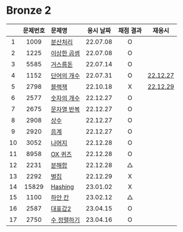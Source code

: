 # Bronze 2

|     | 문제번호 | 문제명                   | 응시 날짜 | 채점 결과 |            재응시            |
| :-: | :------: | :----------------------- | :-------: | :-------: | :--------------------------: |
|  1  |   1009   | [분산처리](./1009.js)    | 22.07.08  |     O     |
|  2  |   1225   | [이상한 곱셈](./1225.js) | 22.07.08  |     O     |
|  3  |   5585   | [거스름돈](./5585.js)    | 22.07.14  |     O     |                              |
|  4  |   1152   | [단어의 개수](./1152.js) | 22.07.31  |     O     | [22.12.27](./replay/1152.js) |
|  5  |   2798   | [블랙잭](./2798.js)      | 22.10.18  |     X     | [22.12.29](./replay/2798.js) |
|  6  |   2577   | [숫자의 개수](./2577.js) | 22.12.27  |     O     |
|  7  |   2675   | [문자열 반복](./2675.js) | 22.12.27  |     O     |
|  8  |   2908   | [상수](./2908.js)        | 22.12.27  |     O     |
|  9  |   2920   | [음계](./2920.js)        | 22.12.27  |     O     |
| 10  |   3052   | [나머지](./3052.js)      | 22.12.28  |     O     |
| 11  |   8958   | [OX 퀴즈](./8958.js)     | 22.12.28  |     O     |
| 12  |   2231   | [분해합](./2231.js)      | 22.12.28  |     △     |
| 13  |   2292   | [벌집](./2292.js)        | 22.12.29  |     X     |
| 14  |  15829   | [Hashing](./15829.js)    | 23.01.02  |     X     |
| 15  |   1100   | [하얀 칸](./1100.js)     | 23.02.12  |     △     |
| 16  |   2587   | [대표값2](./2587.js)     | 23.04.15  |     O     |
| 17  |   2750   | [수 정렬하기](./2750.js) | 23.04.16  |     O     |

